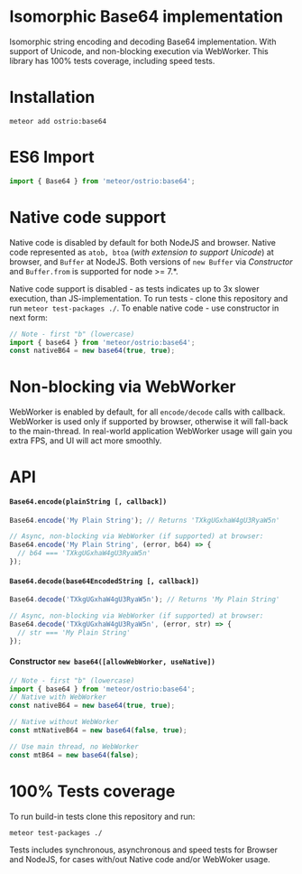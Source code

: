 Isomorphic Base64 implementation
=====
Isomorphic string encoding and decoding Base64 implementation. With support of Unicode, and non-blocking execution via WebWorker. This library has 100% tests coverage, including speed tests.

# Installation
```shell
meteor add ostrio:base64
```

# ES6 Import
```jsx
import { Base64 } from 'meteor/ostrio:base64';
```

# Native code support
Native code is disabled by default for both NodeJS and browser. Native code represented as `atob, btoa` (*with extension to support Unicode*) at browser, and `Buffer` at NodeJS. Both versions of `new Buffer` via *Constructor* and `Buffer.from` is supported for node >= 7.\*.

Native code support is disabled - as tests indicates up to 3x slower execution, than JS-implementation. To run tests - clone this repository and run `meteor test-packages ./`. To enable native code - use constructor in next form:

```jsx
// Note - first "b" (lowercase)
import { base64 } from 'meteor/ostrio:base64';
const nativeB64 = new base64(true, true);
```

# Non-blocking via WebWorker
WebWorker is enabled by default, for all `encode/decode` calls with callback. WebWorker is used only if supported by browser, otherwise it will fall-back to the main-thread. In real-world application WebWorker usage will gain you extra FPS, and UI will act more smoothly.


# API
#### `Base64.encode(plainString [, callback])`
```jsx
Base64.encode('My Plain String'); // Returns 'TXkgUGxhaW4gU3RyaW5n'

// Async, non-blocking via WebWorker (if supported) at browser:
Base64.encode('My Plain String', (error, b64) => {
  // b64 === 'TXkgUGxhaW4gU3RyaW5n'
});
```

#### `Base64.decode(base64EncodedString [, callback])`
```jsx
Base64.decode('TXkgUGxhaW4gU3RyaW5n'); // Returns 'My Plain String'

// Async, non-blocking via WebWorker (if supported) at browser:
Base64.decode('TXkgUGxhaW4gU3RyaW5n', (error, str) => {
  // str === 'My Plain String'
});
```

#### Constructor `new base64([allowWebWorker, useNative])`
```jsx
// Note - first "b" (lowercase)
import { base64 } from 'meteor/ostrio:base64';
// Native with WebWorker
const nativeB64 = new base64(true, true);

// Native without WebWorker
const mtNativeB64 = new base64(false, true);

// Use main thread, no WebWorker
const mtB64 = new base64(false);
```


# 100% Tests coverage
To run build-in tests clone this repository and run:
```shell
meteor test-packages ./
```

Tests includes synchronous, asynchronous and speed tests for Browser and NodeJS, for cases with/out Native code and/or WebWoker usage.